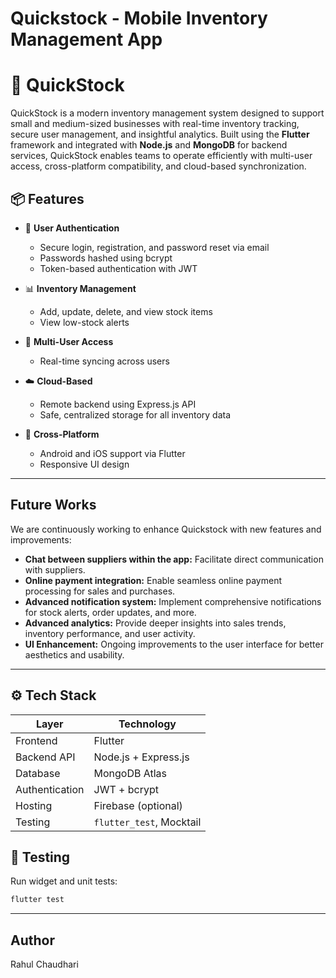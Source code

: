 # Quickstock - Mobile Inventory Management App

# 🛒 QuickStock

QuickStock is a modern inventory management system designed to support small and medium-sized businesses with real-time inventory tracking, secure user management, and insightful analytics. Built using the **Flutter** framework and integrated with **Node.js** and **MongoDB** for backend services, QuickStock enables teams to operate efficiently with multi-user access, cross-platform compatibility, and cloud-based synchronization.

## 📦 Features

- 🔐 **User Authentication**
  - Secure login, registration, and password reset via email
  - Passwords hashed using bcrypt
  - Token-based authentication with JWT

- 📊 **Inventory Management**
  - Add, update, delete, and view stock items
  - View low-stock alerts

- 👥 **Multi-User Access**
  - Real-time syncing across users

- ☁️ **Cloud-Based**
  - Remote backend using Express.js API
  - Safe, centralized storage for all inventory data

- 📱 **Cross-Platform**
  - Android and iOS support via Flutter
  - Responsive UI design

---

## Future Works

We are continuously working to enhance Quickstock with new features and improvements:

* **Chat between suppliers within the app:** Facilitate direct communication with suppliers.
* **Online payment integration:** Enable seamless online payment processing for sales and purchases.
* **Advanced notification system:** Implement comprehensive notifications for stock alerts, order updates, and more.
* **Advanced analytics:** Provide deeper insights into sales trends, inventory performance, and user activity.
* **UI Enhancement:** Ongoing improvements to the user interface for better aesthetics and usability.

---

## ⚙️ Tech Stack

| Layer            | Technology             |
|------------------|-------------------------|
| Frontend         | Flutter                 |
| Backend API      | Node.js + Express.js    |
| Database         | MongoDB Atlas           |
| Authentication   | JWT + bcrypt            |
| Hosting          | Firebase (optional)     |
| Testing          | `flutter_test`, Mocktail|

## 🧪 Testing

Run widget and unit tests:

```bash
flutter test
```

---

## Author
Rahul Chaudhari
